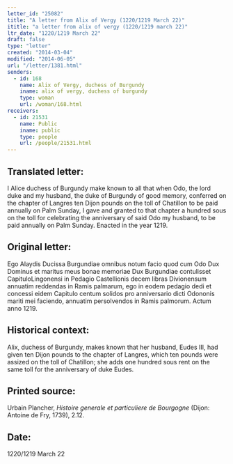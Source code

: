 ```yaml
---
letter_id: "25082"
title: "A letter from Alix of Vergy (1220/1219 March 22)"
ititle: "a letter from alix of vergy (1220/1219 march 22)"
ltr_date: "1220/1219 March 22"
draft: false
type: "letter"
created: "2014-03-04"
modified: "2014-06-05"
url: "/letter/1381.html"
senders:
  - id: 168
    name: Alix of Vergy, duchess of Burgundy
    iname: alix of vergy, duchess of burgundy
    type: woman
    url: /woman/168.html
receivers:
  - id: 21531
    name: Public
    iname: public
    type: people
    url: /people/21531.html
---
```

<h2> Translated letter:</h2>I Alice duchess of Burgundy make known to all that when Odo, the lord duke and my husband, the duke of Burgundy of good memory, conferred on the chapter of Langres ten Dijon pounds on the toll of Chatillon to be paid annually on Palm Sunday, I gave and granted to that chapter a hundred sous on the toll for celebrating the anniversary of said Odo my husband, to be paid annually on Palm Sunday.  Enacted in the year 1219.
<h2 class="mt-4"> Original letter:</h2>Ego Alaydis Ducissa Burgundiae omnibus notum facio quod cum Odo Dux Dominus et maritus meus bonae memoriae Dux Burgundiae contulisset CapituloLingonensi in Pedagio Castellionis decem libras Divionensum annuatim reddendas in Ramis palmarum, ego in eodem pedagio dedi et concessi eidem Capitulo centum solidos pro anniversario dicti Odononis mariti mei faciendo, annuatim persolvendos in Ramis palmorum.  Actum anno 1219.
<h2 class="mt-4"> Historical context:</h2>Alix, duchess of Burgundy, makes known that her husband, Eudes III, had given ten Dijon pounds to the chapter of Langres, which ten pounds were assized on the toll of Chatillon; she adds one hundred sous rent on the same toll for the anniversary of duke Eudes.
<h2 class="mt-4"> Printed source:</h2><p>Urbain Plancher, <em>Histoire generale et particuliere de Bourgogne</em> (Dijon: Antoine de Fry, 1739), 2.12.</p><h2 class="mt-4"> Date:</h2>1220/1219 March 22